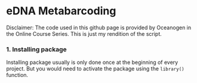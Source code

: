 # eDNA Metabarcoding 

Disclaimer: The code used in this github page is provided by Oceanogen in the Online Course Series. This is just my rendition of the script. 

### 1. Installing package 
Installing package usually is only done once at the beginning of every project. But you would need to activate the package using the `library()` function.

